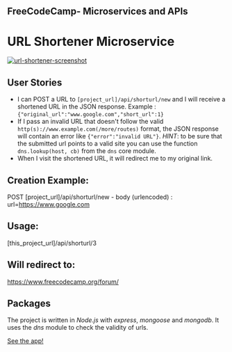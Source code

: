 ## FreeCodeCamp- Microservices and APIs

# URL Shortener Microservice

[![url-shortener-screenshot](https://user-images.githubusercontent.com/57681651/99067378-83237200-25a2-11eb-9cc3-87d176080684.JPG)](https://url-shortener-111.herokuapp.com/)

## User Stories

- I can POST a URL to `[project_url]/api/shorturl/new` and I will receive a shortened URL in the JSON response. Example : `{"original_url":"www.google.com","short_url":1}`
- If I pass an invalid URL that doesn't follow the valid `http(s)://www.example.com(/more/routes)` format, the JSON response will contain an error like `{"error":"invalid URL"}`. _HINT_: to be sure that the submitted url points to a valid site you can use the function `dns.lookup(host, cb)` from the `dns` core module.
- When I visit the shortened URL, it will redirect me to my original link.

## Creation Example:

POST [project_url]/api/shorturl/new - body (urlencoded) : url=https://www.google.com

## Usage:

[this_project_url]/api/shorturl/3

## Will redirect to:

https://www.freecodecamp.org/forum/

## Packages

The project is written in _Node.js_ with _express_, _mongoose_ and _mongodb_. It uses the _dns_ module to check the validity of urls.

[See the app!](https://url-shortener-111.herokuapp.com/)
